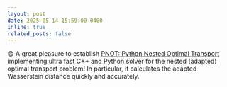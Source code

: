 ```yaml
---
layout: post
date: 2025-05-14 15:59:00-0400
inline: true
related_posts: false
---
```

😄 A great pleasure to establish [PNOT: Python Nested Optimal Transport](https://github.com/justinhou95/NestedOT) implementing ultra fast C++ and Python solver for the nested (adapted) optimal transport problem! In particular, it calculates the adapted Wasserstein distance quickly and accurately.